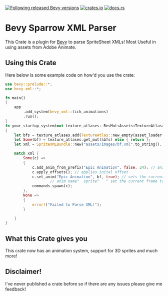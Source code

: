 [![Following released Bevy versions](https://img.shields.io/badge/Bevy%20tracking-released%20version-lightblue)](https://bevyengine.org/learn/book/plugin-development/#main-branch-tracking) [![crates.io](https://img.shields.io/crates/v/bevy_xml)](https://crates.io/crates/bevy_xml) [![docs.rs](https://docs.rs/bevy_xml/badge.svg)](https://docs.rs/bevy_xml)

# Bevy Sparrow XML Parser

This Crate is a plugin for [Bevy](https://bevyengine.org/) to parse SpriteSheet XMLs! Most Useful in using assets from Adobe Animate.

## Using this Crate

Here below is some example code on how'd you use the crate:

```rust ignore
use bevy::prelude::*;
use bevy_xml::*;

fn main()
{
    app
        .add_system(bevy_xml::tick_animations)
        .run();
}
fn your_startup_system(mut texture_atlases: ResMut<Assets<TextureAtlas>>, asset_loader: Res<AssetServer>)
{
    let bfs = texture_atlases.add(TextureAtlas::new_empty(asset_loader.load("images/bf.png"), Vec2::new(8192.0, 4096.0))); // handle
    let Some(bf) = texture_atlases.get_mut(&bfs) else { return };
    let xml = SpriteXMLBundle::new("assets/images/bf.xml".to_string(), &bfs, bf);

    match xml {
        Some(c) =>
        {
            c.add_anim_from_prefix("Epic Animation", false, 24); // anim name, is the animation looped?, fps
            c.apply_offsets(); // applies inital offset
            c.set_anim("Epic Animation", bf, true); // sets the current animation
                    // anim name^  sprite^   ^ set the current frame to zero?
            commands.spawn(c);
        },
        None =>
        {
            error!("Failed to Parse XML!");
        }

    }
}


```

## What this Crate gives you

This crate now has an animation system, support for 3D sprites and much more!

## Disclaimer!

I've never published a crate before so if there are any issues please give me feedback!
